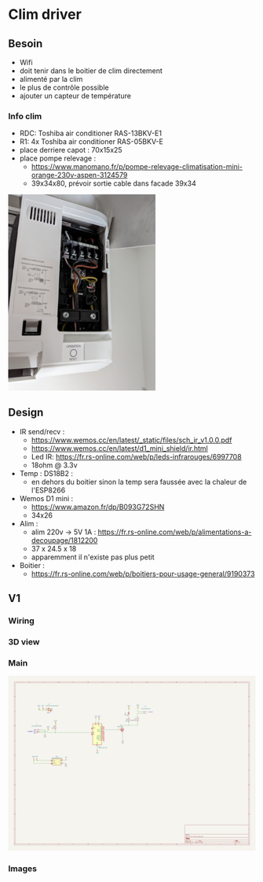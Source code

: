 # Clim driver

## Besoin

- Wifi
- doit tenir dans le boitier de clim directement
- alimenté par la clim
- le plus de contrôle possible
- ajouter un capteur de température

### Info clim

- RDC: Toshiba air conditioner RAS-13BKV-E1
- R1: 4x Toshiba air conditioner RAS-05BKV-E
- place derriere capot : 70x15x25
- place pompe relevage :
  - https://www.manomano.fr/p/pompe-relevage-climatisation-mini-orange-230v-aspen-3124579
  - 39x34x80, prévoir sortie cable dans facade 39x34

<img src="pictures/chp-cablage.jpg" width="300">

## Design

- IR send/recv :
  - https://www.wemos.cc/en/latest/_static/files/sch_ir_v1.0.0.pdf
  - https://www.wemos.cc/en/latest/d1_mini_shield/ir.html
  - Led IR: https://fr.rs-online.com/web/p/leds-infrarouges/6997708
  - 18ohm @ 3.3v
- Temp : DS18B2 :
  - en dehors du boitier sinon la temp sera faussée avec la chaleur de l'ESP8266
- Wemos D1 mini :
  - https://www.amazon.fr/dp/B093G72SHN
  - 34x26
- Alim :
  - alim 220v -> 5V 1A : https://fr.rs-online.com/web/p/alimentations-a-decoupage/1812200
  - 37 x 24.5 x 18
  - apparemment il n'existe pas plus petit
- Boitier :
  - https://fr.rs-online.com/web/p/boitiers-pour-usage-general/9190373

## V1

### Wiring

### 3D view

### Main

![](v1/schematic.png)

### Images
